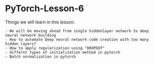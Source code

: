 # PyTorch-Lesson-6

Things we will learn in this lesson:

    - We will be moving ahead from single hiddenlayer network to deep neural network building 
    - How to automate Deep neural network code creation with too many hidden layers?
    - How to apply regularization using "DROPOUT"
    - differnt types of initialization method in pytorch
    - Batch normalization in pytorch
